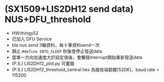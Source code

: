 # (SX1509+LIS2DH12 send data) NUS+DFU_threshold

- HW:thingy52
- 已加入 DFU Service
- ble nus send 3軸資料，每十筆資料send一次
- 靜止 `#define INTO_SLEEP` 秒後會停止發送data
- 當單一方向加速度大於設定值後，會觸發Interrupt開始重新發送data
- (P.S.) LIS2DH12_plot.py 可畫圖
- (P.S.) LIS2DH12_threshold_central.hex 為接收端韌體(52DK)，baud rate = 115200
